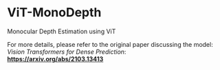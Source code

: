 # __ViT-MonoDepth__
Monocular Depth Estimation using ViT <br>

For more details, please refer to the original paper discussing the model: <br> _Vision Transformers for Dense Prediction_:
__https://arxiv.org/abs/2103.13413__
